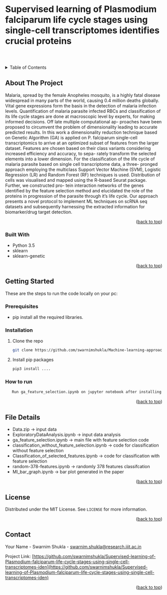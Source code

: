 # Supervised learning of Plasmodium falciparum life cycle stages using single-cell transcriptomes identifies crucial proteins


<br />
<div align="center">
  
<h3 align="center"Supervised learning of Plasmodium falciparum life cycle stages using single-cell transcriptomes identifies crucial proteins</h3>

 
</div>



<!-- TABLE OF CONTENTS -->
<details>
  <summary>Table of Contents</summary>
  <ol>
    <li>
      <a href="#about-the-project">About The Project</a>
      <ul>
        <li><a href="#built-with">Built With</a></li>
      </ul>
    </li>
    <li>
      <a href="#getting-started">Getting Started</a>
      <ul>
        <li><a href="#prerequisites">Prerequisites</a></li>
        <li><a href="#installation">Installation</a></li>
        <li><a href="#how_to_run">How to run</a></li>
      </ul>
    </li>
    <li><a href="#usage">File details</a></li>
    <li><a href="#license">License</a></li>
    <li><a href="#contact">Contact</a></li>
    
  </ol>
</details>



<!-- ABOUT THE PROJECT -->
## About The Project


Malaria, spread by the female Anopheles mosquito, is a highly fatal disease widespread
in many parts of the world, causing 0.4 million deaths globally. Vital gene expressions
form the basis in the detection of malaria infection levels. Quantification of malaria
parasite infected RBCs and classification of its life cycle stages are done at macroscopic
level by experts, for making informed decisions. Off late multiple computational ap-
proaches have been proposed to circumvent the problem of dimensionality leading to
accurate predicted results. In this work a dimensionality reduction technique based
on Genetic Algorithm (GA) is applied on P. falciparum single-cell transcriptomics to
arrive at an optimized subset of features from the larger dataset. Features are chosen
based on their class variants considering increased efficiency and accuracy, to sepa-
rately transform the selected elements into a lower dimension. For the classification of the life cycle of malaria parasite based on single cell transcriptome data, a three-
pronged approach employing the multiclass Support Vector Machine (SVM), Logistic
Regression (LR) and Random Forest (RF) techniques is used. Distribution of cells was
visualised and mapped using the R-based Seurat package. Further, we constructed pro-
tein interaction networks of the genes identified by the feature selection method and
elucidated the role of the proteins in progression of the parasite through it’s life cycle.
Our approach presents a novel protocol to implement ML techniques on scRNA seq
datasets and subsequently harnessing the extracted information for biomarker/drug
target detection.

<p align="right">(<a href="#top">back to top</a>)</p>



### Built With

* Python 3.5
* sklearn
* sklearn-genetic

<p align="right">(<a href="#top">back to top</a>)</p>



<!-- GETTING STARTED -->
## Getting Started

These are the steps to run the code locally on your pc:
### Prerequisites


* pip install all the required libraries.
  

### Installation


1. Clone the repo
   ```sh
   git clone https://github.com/swarnimshukla/Machine-learning-approaches-for-classification-of-Plasmodium-falciparum-life-cycle.git
   ```
2. Install pip packages
   ```sh
   pip3 install ....
   ```
### How to run
```sh
   Run ga_feature_selection.ipynb on jupyter notebook after installing all the libraries.
   ```
<p align="right">(<a href="#top">back to top</a>)</p>



<!-- USAGE EXAMPLES -->
## File Details

* Data.zip -> input data
* ExploratoryDataAnalysis.ipynb -> input data analysis
* ga_feature_selection.ipynb -> main file with feature selection code
* classification_without_feature_selection.ipynb -> code for classification without feature selection
* Classification_of_selected_features.ipynb -> code for classification with feature selection
* random-378-features.ipynb -> randomly 378 features classifcation 
* MI_bar_graph.ipynb -> bar plot generated in the paper



<p align="right">(<a href="#top">back to top</a>)</p>





<!-- LICENSE -->
## License

Distributed under the MIT License. See `LICENSE` for more information.

<p align="right">(<a href="#top">back to top</a>)</p>



<!-- CONTACT -->
## Contact

Your Name - Swarnim Shukla - swarnim.shukla@research.iiit.ac.in

Project Link: [https://github.com/swarnimshukla/Supervised-learning-of-Plasmodium-falciparum-life-cycle-stages-using-single-cell-transcriptomes-iden](https://github.com/swarnimshukla/Supervised-learning-of-Plasmodium-falciparum-life-cycle-stages-using-single-cell-transcriptomes-iden)

<p align="right">(<a href="#top">back to top</a>)</p>





